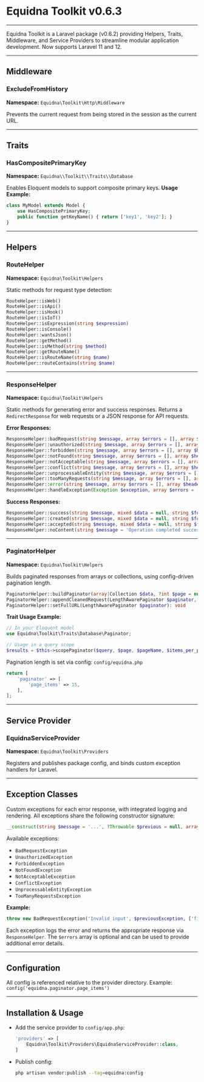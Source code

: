 # Equidna Toolkit v0.6.3

---

Equidna Toolkit is a Laravel package (v0.6.2) providing Helpers, Traits, Middleware, and Service Providers to streamline modular application development. Now supports Laravel 11 and 12.

---

## Middleware

### ExcludeFromHistory

**Namespace:** `Equidna\Toolkit\Http\Middleware`

Prevents the current request from being stored in the session as the current URL.

---

## Traits

### HasCompositePrimaryKey

**Namespace:** `Equidna\\Toolkit\\Traits\\Database`

Enables Eloquent models to support composite primary keys.
**Usage Example:**

```php
class MyModel extends Model {
    use HasCompositePrimaryKey;
    public function getKeyName() { return ['key1', 'key2']; }
}
```

---

## Helpers

### RouteHelper

**Namespace:** `Equidna\Toolkit\Helpers`

Static methods for request type detection:

```php
RouteHelper::isWeb()
RouteHelper::isApi()
RouteHelper::isHook()
RouteHelper::isIoT()
RouteHelper::isExpression(string $expression)
RouteHelper::isConsole()
RouteHelper::wantsJson()
RouteHelper::getMethod()
RouteHelper::isMethod(string $method)
RouteHelper::getRouteName()
RouteHelper::isRouteName(string $name)
RouteHelper::routeContains(string $name)
```

---

### ResponseHelper

**Namespace:** `Equidna\Toolkit\Helpers`

Static methods for generating error and success responses.
Returns a `RedirectResponse` for web requests or a JSON response for API requests.

**Error Responses:**

```php
ResponseHelper::badRequest(string $message, array $errors = [], array $headers = [], string $forward_url = null)
ResponseHelper::unauthorized(string $message, array $errors = [], array $headers = [], string $forward_url = null)
ResponseHelper::forbidden(string $message, array $errors = [], array $headers = [], string $forward_url = null)
ResponseHelper::notFound(string $message, array $errors = [], array $headers = [], string $forward_url = null)
ResponseHelper::notAcceptable(string $message, array $errors = [], array $headers = [], string $forward_url = null)
ResponseHelper::conflict(string $message, array $errors = [], array $headers = [], string $forward_url = null)
ResponseHelper::unprocessableEntity(string $message, array $errors = [], array $headers = [], string $forward_url = null)
ResponseHelper::tooManyRequests(string $message, array $errors = [], array $headers = [], string $forward_url = null)
ResponseHelper::error(string $message, array $errors = [], array $headers = [], string $forward_url = null)
ResponseHelper::handleException(Exception $exception, array $errors = [], array $headers = [], string $forward_url = null)
```

**Success Responses:**

```php
ResponseHelper::success(string $message, mixed $data = null, string $forward_url = null)
ResponseHelper::created(string $message, mixed $data = null, string $forward_url = null)
ResponseHelper::accepted(string $message, mixed $data = null, string $forward_url = null)
ResponseHelper::noContent(string $message = 'Operation completed successfully', string $forward_url = null)
```

---

### PaginatorHelper

**Namespace:** `Equidna\Toolkit\Helpers`

Builds paginated responses from arrays or collections, using config-driven pagination length.

```php
PaginatorHelper::buildPaginator(array|Collection $data, ?int $page = null, ?int $items_per_page = null, bool $set_full_url = false): LengthAwarePaginator
PaginatorHelper::appendCleanedRequest(LengthAwarePaginator $paginator, Request $request): void
PaginatorHelper::setFullURL(LengthAwarePaginator $paginator): void
```

**Trait Usage Example:**

```php
// In your Eloquent model
use Equidna\Toolkit\Traits\Database\Paginator;

// Usage in a query scope
$results = $this->scopePaginator($query, $page, $pageName, $items_per_page, $set_full_url, $transformation);
```

Pagination length is set via config:
`config/equidna.php`

```php
return [
    'paginator' => [
        'page_items' => 15,
    ],
];
```

---

## Service Provider

### EquidnaServiceProvider

**Namespace:** `Equidna\Toolkit\Providers`

Registers and publishes package config, and binds custom exception handlers for Laravel.

---

## Exception Classes

Custom exceptions for each error response, with integrated logging and rendering. All exceptions share the following constructor signature:

```php
__construct(string $message = '...', ?Throwable $previous = null, array $errors = [])
```

Available exceptions:

- `BadRequestException`
- `UnauthorizedException`
- `ForbiddenException`
- `NotFoundException`
- `NotAcceptableException`
- `ConflictException`
- `UnprocessableEntityException`
- `TooManyRequestsException`

**Example:**

```php
throw new BadRequestException('Invalid input', $previousException, ['field' => 'error']);
```

Each exception logs the error and returns the appropriate response via `ResponseHelper`. The `$errors` array is optional and can be used to provide additional error details.

---

## Configuration

All config is referenced relative to the provider directory.
Example:
`config('equidna.paginator.page_items')`

---

## Installation & Usage

- Add the service provider to `config/app.php`:
  ```php
  'providers' => [
      Equidna\Toolkit\Providers\EquidnaServiceProvider::class,
  ]
  ```
- Publish config:
  ```sh
  php artisan vendor:publish --tag=equidna:config
  ```
